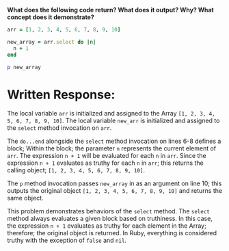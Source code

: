 **What does the following code return? What does it output? Why? What concept does it demonstrate?**

```ruby
arr = [1, 2, 3, 4, 5, 6, 7, 8, 9, 10]

new_array = arr.select do |n|
  n + 1
end

p new_array
```
# Written Response:

The local variable `arr` is initialized and assigned to the Array `[1, 2, 3, 4, 5, 6, 7, 8, 9, 10]`. The local variable `new_arr` is initialized and assigned to the `select` method invocation on `arr`.

The `do...end` alongside the `select` method invocation on lines 6-8 defines a block; Within the block; the parameter `n` represents the current element of `arr`. The expression `n + 1` will be evaluated for each `n` in `arr`. Since the expression `n + 1` evaluates as truthy for each `n` in `arr`; this returns the calling object; `[1, 2, 3, 4, 5, 6, 7, 8, 9, 10]`.

The `p` method invocation passes `new_array` in as an argument on line 10; this outputs the original object `[1, 2, 3, 4, 5, 6, 7, 8, 9, 10]` and returns the same object.

This problem demonstrates behaviors of the `select` method. The `select` method always evaluates a given block based on truthiness. In this case, the expression `n + 1` evaluates as truthy for each element in the Array; therefore; the original object is returned. In Ruby, everything is considered truthy with the exception of `false` and `nil`.


